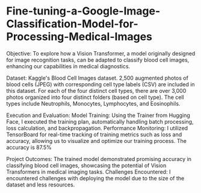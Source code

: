 # Fine-tuning-a-Google-Image-Classification-Model-for-Processing-Medical-Images

Objective: To explore how a Vision Transformer, a model originally designed for image recognition tasks, can be adapted to classify blood cell images, enhancing our capabilities in medical diagnostics.

Dataset: Kaggle's Blood Cell Images dataset.
2,500 augmented photos of blood cells (JPEG) with corresponding cell type labels (CSV) are included in this dataset. For each of the four distinct cell types, there are over 3,000 photos organized into four distinct folders (based on cell type). The cell types include Neutrophils, Monocytes, Lymphocytes, and Eosinophils.

Execution and Evaluation:
Model Training: Using the Trainer from Hugging Face, I executed the training plan, automatically handling batch processing, loss calculation, and backpropagation.
Performance Monitoring: I utilized TensorBoard for real-time tracking of training metrics such as loss and accuracy, allowing us to visualize and optimize our training process.
The accuracy is 87.5%

Project Outcomes: The trained model demonstrated promising accuracy in classifying blood cell images, showcasing the potential of Vision Transformers in medical imaging tasks.
Challenges Encountered: I encountered challenges with deploying the model due to the size of the dataset and less resources.
